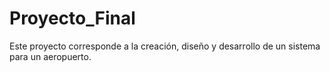 # Proyecto_Final
Este proyecto corresponde a la creación, diseño y desarrollo de un sistema para un aeropuerto.
